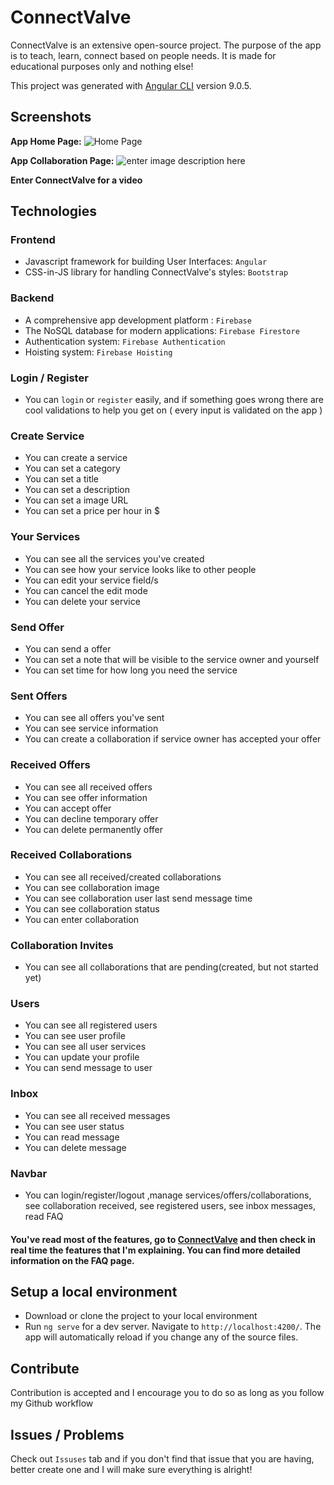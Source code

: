 # ConnectValve

  

ConnectValve is an extensive open-source project. The purpose of the app is to teach, learn, connect based on people needs. It is made for educational purposes only and nothing else!

  

This project was generated with [Angular CLI](https://github.com/angular/angular-cli) version 9.0.5.

  


## Screenshots

**App Home Page:** 
![Home Page](https://i.imgur.com/OG6GVXZ.png)

**App Collaboration Page:** 
![enter image description here](https://i.imgur.com/vX73U7b.png)

**Enter ConnectValve for a video**

## Technologies

### Frontend

-   Javascript framework for building User Interfaces:  `Angular`
-   CSS-in-JS library for handling ConnectValve's styles:  `Bootstrap`

### Backend
-   A comprehensive app  development platform : `Firebase`
-   The NoSQL database for modern applications:  `Firebase Firestore`
-   Authentication system:  `Firebase Authentication`
-   Hoisting system:  `Firebase Hoisting`

### Login / Register

-   You can  `login`  or  `register`  easily, and if something goes wrong there are cool validations to help you get on ( every input is validated on the app )

### Create Service

-   You can create a service
-   You can set a category
-   You can set a title
-   You can set a description
-   You can set a image URL
-   You can set a price per hour in $

### Your Services

-   You can see all the services you've created
-   You can see how your service looks like to other people
-   You can edit your service field/s
-   You can cancel the edit mode
-   You can delete your service

### Send Offer

-   You can send a offer
-   You can set a note that will be visible to the service owner and yourself
-   You can set time for how long you need the service

### Sent Offers

-   You can see all offers you've sent
-   You can see service information
-   You can create a collaboration if service owner has accepted your offer

### Received Offers

-  You can see all received offers
-  You can see offer information
-  You can accept offer
-  You can decline temporary offer
-  You can delete permanently offer

### Received Collaborations

-   You can see all received/created collaborations
-   You can see collaboration image
-   You can see collaboration user last send message time
-   You can see collaboration status
-   You can enter collaboration

### Collaboration Invites

-   You can see all collaborations that are pending(created, but not started yet)

### Users

-   You can see all registered users
-   You can see user profile
-   You can see all user services
-   You can update your profile
-   You can send message to user

### Inbox

-  You can see all received messages
-  You can see user status
-  You can read message
-  You can delete message

### Navbar

-   You can login/register/logout ,manage services/offers/collaborations, see collaboration received, see registered users, see inbox messages, read FAQ

#### You've read most of the features, go to  [ConnectValve](https://connectvalve.web.app/) and then check in real time the features that I'm explaining. You can find more detailed information on the FAQ page.

## Setup a local environment

-   Download or clone the project to your local environment
-   Run `ng serve` for a dev server. Navigate to `http://localhost:4200/`. The app will automatically reload if you change any of the source files. 

## Contribute

Contribution is accepted and I encourage you to do so as long as you follow my Github workflow

## Issues / Problems

Check out  `Issuses`  tab and if you don't find that issue that you are having, better create one and I will make sure everything is alright!